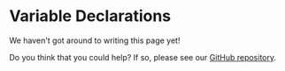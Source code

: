 Variable Declarations
=======================

We haven't got around to writing this page yet! 

Do you think that you could help?
If so, please see our [GitHub repository](https://github.com/accordproject/ergo).